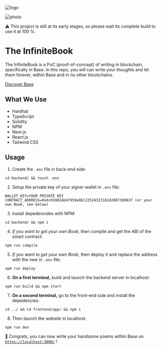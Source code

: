 ![logo](https://assets.stratusagency.io/logo-large-black.svg)

![photo](https://assets.stratusagency.io/the-infinitebook%202.png)

⚠️ This project is still at its early stages, so please wait its complete build to use it at 100 %.

# The InfiniteBook

The InfiniteBook is a PoC (proof-of-concept) of writing in blockchain, specifically in Base.
In this repo, you will can write your thoughts and let them forever, within Base and in no other blockchains.

[Discover Base](https://base.org/)

## What We Use
- Hardhat
- TypeScript
- Solidity
- NPM
- Next.js
- React.js
- Tailwind CSS

## Usage

1. Create the `.env` file in back-end side:
```
cd backend/ && touch .env
```

2. Setup the private key of your signer wallet in `.env` file:
```
WALLET_KEY=YOUR PRIVATE KEY
CONTRACT_ADDRESS=0x0c016B1Ab47959e8EC2252A322182d2807300637 (or your own Book, see below)
```

3. Install depedencides with NPM:
```
cd backend/ && npm i
```

4. *If you want to get your own Book,* then compile and get the ABI of the smart contract:
```
npm run compile
```

5. *If you want to get your own Book,* then deploy it and replace the address with the new in `.env` file:
```
npm run deploy
```

6. **On a first terminal,** build and launch the backend server in localhost:
```
npm run build && npm start
```

7. **On a second terminal,** go to the front-end side and install the depedencies:
```
cd ../ && cd frontend/app/ && npm i
```

8. Then launch the website in localhost:
```
npm run dev
```

🎉 Congrats, you can now write your handsome poems within Base on [`https://localhost:3000/`](https://localhost:3000/) !